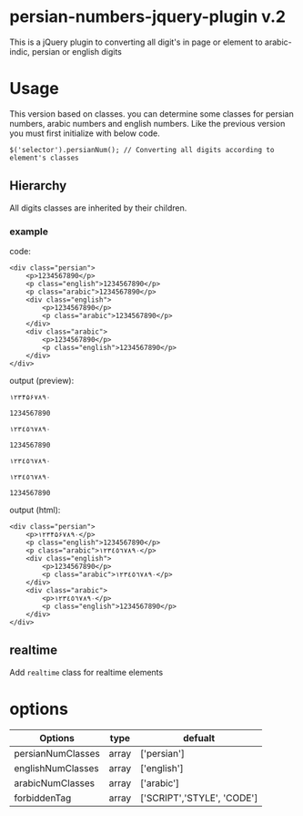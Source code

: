 # persian-numbers-jquery-plugin v.2
This is a jQuery plugin to converting all digit's in page or element to arabic-indic, persian or english digits

# Usage
This version based on classes. you can determine some classes for persian numbers, arabic numbers and english numbers. Like the previous version you must first initialize with below code.

```$('selector').persianNum(); // Converting all digits according to element's classes```

## Hierarchy
All digits classes are inherited by their children.

### example
code:
```
<div class="persian">
    <p>1234567890</p>
    <p class="english">1234567890</p>
    <p class="arabic">1234567890</p>
    <div class="english">
        <p>1234567890</p>
        <p class="arabic">1234567890</p>
    </div>
    <div class="arabic">
        <p>1234567890</p>
        <p class="english">1234567890</p>
    </div>
</div>
```
output (preview):
```
۱۲۳۴۵۶۷۸۹۰

1234567890

١٢٣٤٥٦٧٨٩٠

1234567890

١٢٣٤٥٦٧٨٩٠

١٢٣٤٥٦٧٨٩٠

1234567890
```
output (html):
```
<div class="persian">
    <p>۱۲۳۴۵۶۷۸۹۰</p>
    <p class="english">1234567890</p>
    <p class="arabic">١٢٣٤٥٦٧٨٩٠</p>
    <div class="english">
        <p>1234567890</p>
        <p class="arabic">١٢٣٤٥٦٧٨٩٠</p>
    </div>
    <div class="arabic">
        <p>١٢٣٤٥٦٧٨٩٠</p>
        <p class="english">1234567890</p>
    </div>
</div>
```
## realtime
Add ``realtime`` class for realtime elements

# options
| Options           | type  | defualt       |
| ------------------|-------|---------------|
| persianNumClasses | array | ['persian']   |
| englishNumClasses | array | ['english']   |
| arabicNumClasses  | array | ['arabic']    |
| forbiddenTag | array | ['SCRIPT','STYLE', 'CODE']|